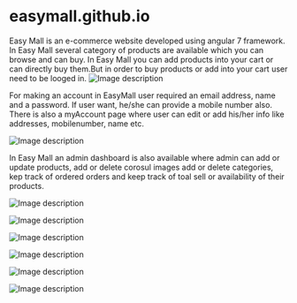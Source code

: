 # easymall.github.io
Easy Mall is an e-commerce website developed using angular 7 framework.
In Easy Mall several category of products are available which you can browse and can buy.
In Easy Mall you can add products into your cart or can directly buy them.But in order to buy products 
or add into your cart user need to be looged in.
![Image description](https://github.com/Navneet-chaurasia/easymall.github.io/blob/master/easymall%20images/Screenshot_20200329_104713_com.huawei.himovie.overseas.jpg?s=250)


For making an account in EasyMall user required an email address, name and a password.
If user want, he/she can provide a mobile number also.
There is also a myAccount page where user can edit or add his/her info like addresses, mobilenumber, name etc.

![Image description](https://github.com/Navneet-chaurasia/easymall.github.io/blob/master/easymall%20images/Screenshot_20200329_104726_com.huawei.himovie.overseas.jpg)

In Easy Mall an admin dashboard is also available where admin can add or update products, add or delete corosul images
add or delete categories, kep track of ordered orders and keep track of toal sell or availability of their products.


![Image description](https://github.com/Navneet-chaurasia/easymall.github.io/blob/master/easymall%20images/Screenshot_20200329_104733_com.huawei.himovie.overseas.jpg)

![Image description](https://github.com/Navneet-chaurasia/easymall.github.io/blob/master/easymall%20images/Screenshot_20200329_104743_com.huawei.himovie.overseas.jpg)


![Image description](https://github.com/Navneet-chaurasia/easymall.github.io/blob/master/easymall%20images/Screenshot_20200329_104749_com.huawei.himovie.overseas.jpg)


![Image description](https://github.com/Navneet-chaurasia/easymall.github.io/blob/master/easymall%20images/Screenshot_20200329_104800_com.huawei.himovie.overseas.jpg)


![Image description](https://github.com/Navneet-chaurasia/easymall.github.io/blob/master/easymall%20images/Screenshot_20200329_104823_com.huawei.himovie.overseas.jpg)



![Image description](https://github.com/Navneet-chaurasia/easymall.github.io/blob/master/easymall%20images/Screenshot_20200329_104846_com.huawei.himovie.overseas.jpg)



